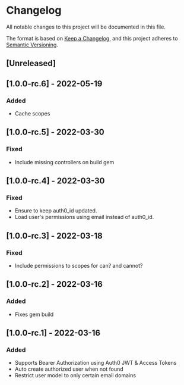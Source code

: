 # Changelog

All notable changes to this project will be documented in this file.

The format is based on [Keep a Changelog](https://keepachangelog.com/en/1.0.0/),
and this project adheres to [Semantic Versioning](https://semver.org/spec/v2.0.0.html).

## [Unreleased]

## [1.0.0-rc.6] - 2022-05-19
### Added
- Cache scopes

## [1.0.0-rc.5] - 2022-03-30
### Fixed
- Include missing controllers on build gem

## [1.0.0-rc.4] - 2022-03-30
### Fixed
- Ensure to keep auth0_id updated.
- Load user's permissions using email instead of auth0_id.

## [1.0.0-rc.3] - 2022-03-18
### Fixed
- Include permissions to scopes for can? and cannot?

## [1.0.0-rc.2] - 2022-03-16
### Added
- Fixes gem build

## [1.0.0-rc.1] - 2022-03-16
### Added
- Supports Bearer Authorization using Auth0 JWT & Access Tokens
- Auto create authorized user when not found
- Restrict user model to only certain email domains 
